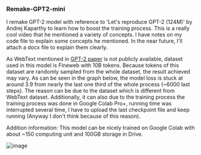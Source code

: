 ### **Remake-GPT2-mini**

I remake GPT-2 model with reference to 'Let's reproduce GPT-2 (124M)' by Andrej Kaparthy to learn how to boost the training process. This is a really cool video that he mentioned a variety of concepts. I have notes on my code file to explain some concepts he mentioned. In the near future, I'll attach a docx file to explain them clearly.

As WebText mentioned in [GPT-2 paper](https://cdn.openai.com/better-language-models/language_models_are_unsupervised_multitask_learners.pdf) is not publicly available, dataset used in this model is Fineweb with 10B tokens. Because tokens of this dataset are randomly sampled from the whole dataset, the result achieved may vary. As can be seen in the graph below, the model loss is stuck at around 3.9 from nearly the last one third of the whole process (~6000 last steps). The reason can be due to the dataset which is different from WebText dataset. Additionally, it can also due to the training process the training process was done in Google Colab Pro+, running time was interrupted several time, I have to upload the last checkpoint file and keep running (Anyway I don't think because of this reason).

Addition information: This model can be nicely trained on Google Colab with about ~150 computing unit and 100GB storage in Drive.

![image](https://github.com/user-attachments/assets/100596d4-72ce-4239-841a-8ed77726bfbb)





